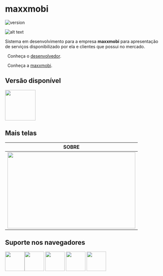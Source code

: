 # maxxmobi

![version](https://img.shields.io/badge/version-1.0.0-blue.svg)

![alt text](https://uploaddeimagens.com.br/images/001/947/583/original/11.PNG "maxxmobi")

Sistema em desenvolvimento para a empresa **maxxmobi** para apresentação de serviços disponibilizado por ela e clientes que possui no mercado.

&nbsp;
Conheça o [desenvolvedor](https://www.felipesales.com.br).

&nbsp;
Conheça a [maxxmobi](https://www.maxxmobi.com.br/).

## Versão disponível

[<img src="https://upload.wikimedia.org/wikipedia/commons/2/27/PHP-logo.svg" width="100" height="100" />](http://www.php.net/)

## Mais telas

| SOBRE |
| --- |
| <img src="https://uploaddeimagens.com.br/images/001/947/584/original/22.PNG" width="420" height="250" />

## Suporte nos navegadores

<img src="https://s3.amazonaws.com/creativetim_bucket/github/browser/chrome.png" width="64" height="64"><img src="https://s3.amazonaws.com/creativetim_bucket/github/browser/firefox.png" width="64" height="64"> <img src="https://s3.amazonaws.com/creativetim_bucket/github/browser/edge.png" width="64" height="64"> <img src="https://s3.amazonaws.com/creativetim_bucket/github/browser/safari.png" width="64" height="64"> <img src="https://s3.amazonaws.com/creativetim_bucket/github/browser/opera.png" width="64" height="64">
